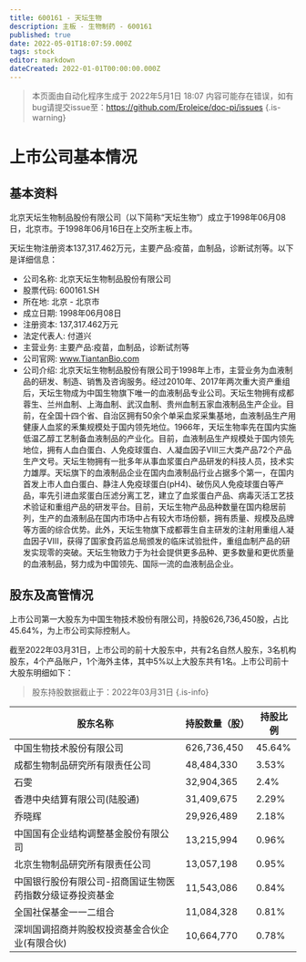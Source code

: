 ```yaml
---
title: 600161 - 天坛生物
description: 主板 - 生物制药 - 600161
published: true
date: 2022-05-01T18:07:59.000Z
tags: stock
editor: markdown
dateCreated: 2022-01-01T00:00:00.000Z
---
```


> 本页面由自动化程序生成于 2022年5月1日 18:07
> 内容可能存在错误，如有bug请提交issue至：https://github.com/Eroleice/doc-pi/issues
{.is-warning}

# 上市公司基本情况

## 基本资料

北京天坛生物制品股份有限公司（以下简称“天坛生物”）成立于1998年06月08日，北京市。于1998年06月16日在上交所主板上市。

天坛生物注册资本137,317.462万元，主要产品:疫苗，血制品，诊断试剂等。以下是详细信息：

- 公司名称: 北京天坛生物制品股份有限公司
- 股票代码: 600161.SH
- 所在地: 北京 - 北京市
- 成立日期: 1998年06月08日
- 注册资本: 137,317.462万元
- 法定代表人: 付道兴
- 主营业务: 主要产品:疫苗，血制品，诊断试剂等
- 公司官网: www.TiantanBio.com
- 公司介绍: 北京天坛生物制品股份有限公司于1998年上市，主营业务为血液制品的研发、制造、销售及咨询服务。经过2010年、2017年两次重大资产重组后，天坛生物成为中国生物旗下唯一的血液制品专业公司。天坛生物拥有成都蓉生、兰州血制、上海血制、武汉血制、贵州血制五家血液制品生产企业。目前，在全国十四个省、自治区拥有50余个单采血浆采集基地，血液制品生产用健康人血浆的釆集规模处于国内领先地位。1966年，天坛生物率先在国内实施低温乙醇工艺制备血液制品的产业化。目前，血液制品生产规模处于国内领先地位，拥有人血白蛋白、人免疫球蛋白、人凝血因子Ⅷ三大类产品72个产品生产文号。天坛生物拥有一批多年从事血浆蛋白产品研发的科技人员，技术实力雄厚。天坛旗下的血液制品企业在国内血液制品行业占据多个第一，在国内首发上市人血白蛋白、静注人免疫球蛋白(pH4)、破伤风人免疫球蛋白等产品，率先引进血浆蛋白压滤分离工艺，建立了血浆蛋白产品、病毒灭活工艺技术验证和重组产品的研发平台。目前，天坛生物产品品种数量在国内稳居前列，生产的血液制品在国内市场中占有较大市场份额，拥有质量、规模及品牌等方面的综合优势。此外，天坛生物旗下成都蓉生自主研发的注射用重组人凝血因子Ⅷ，获得了国家食药监总局颁发的临床试验批件，重组血制产品的研发实现零的突破。天坛生物致力于为社会提供更多品种、更多数量和更优质量的血液制品，努力成为中国领先、国际一流的血液制品企业。


## 股东及高管情况

上市公司第一大股东为中国生物技术股份有限公司，持股626,736,450股，占比45.64%，为上市公司实际控制人。

截至2022年03月31日，上市公司的前十大股东中，共有2名自然人股东，3名机构股东，4个产品账户，1个海外主体，其中5%以上大股东共有1名。上市公司前十大股东明细如下：

> 股东持股数据截止于：2022年03月31日
{.is-info}

| 股东名称 | 持股数量（股） | 持股比例 |
| --- | --- | --- |
| 中国生物技术股份有限公司 | 626,736,450 | 45.64% |
| 成都生物制品研究所有限责任公司 | 48,484,330 | 3.53% |
| 石雯 | 32,904,365 | 2.4% |
| 香港中央结算有限公司(陆股通) | 31,409,675 | 2.29% |
| 乔晓辉 | 29,926,489 | 2.18% |
| 中国国有企业结构调整基金股份有限公司 | 13,215,994 | 0.96% |
| 北京生物制品研究所有限责任公司 | 13,057,198 | 0.95% |
| 中国银行股份有限公司-招商国证生物医药指数分级证券投资基金 | 11,543,086 | 0.84% |
| 全国社保基金一一二组合 | 11,084,328 | 0.81% |
| 深圳国调招商并购股权投资基金合伙企业(有限合伙) | 10,664,770 | 0.78% |




